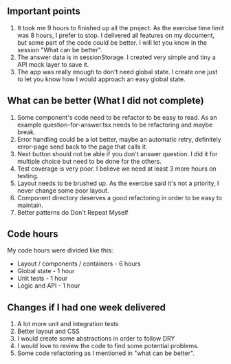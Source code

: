 ## Important points
1. It took me 9 hours to finished up all the project. As the exercise time limit was 8 hours, I prefer to stop. I delivered all features on my document, but some part of the code could be better. I will let you know in the session "What can be better".
2. The answer data is in sessionStorage. I created very simple and tiny a API mock layer to save it.
3. The app was really enough to don't need global state. I create one just to let you know how I would approach an easy global state. 

## What can be better (What I did not complete)

1. Some component's code need to be refactor to be easy to read. As an example question-for-answer.tsx needs to be refactoring and maybe break.
2. Error handling could be a lot better, maybe an automatic retry, definitely error-page send back to the page that calls it.
3. Next button should not be able if you don't answer question. I did it for multiple choice but need to be done for the others.
4. Test coverage is very poor. I believe we need at least 3 more hours on testing.
5. Layout needs to be brushed up. As the exercise said it's not a priority, I never change some poor layout.
6. Component directory deserves a good refactoring in order to be easy to maintain.
7. Better patterns do Don't Repeat Myself

## Code hours

My code hours were divided like this:

* Layout / components / containers - 6 hours
* Global state - 1 hour
* Unit tests - 1 hour
* Logic and API - 1 hour

## Changes if I had one week delivered  

1. A lot more unit and integration tests
2. Better layout and CSS
3. I would create some abstractions in order to follow DRY
4. I would love to review the code to find some potential problems.
5. Some code refactoring as I mentioned in "what can be better". 
